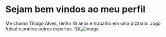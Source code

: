 # Sejam bem vindos ao meu perfil
Me chamo Thiago Alves, tenho 18 anos e trabalho em uma pizzaria.
Jogo futsal e pratico outros esportes.
![](![image](https://github.com/alvessth/Thiago/assets/161729210/f141ec27-9b28-48eb-a570-00ca813a3e01)

